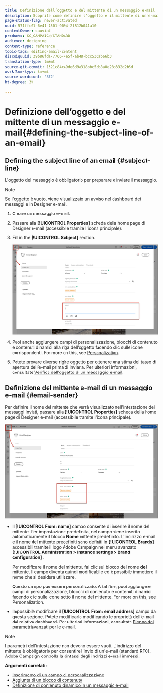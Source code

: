 ```yaml
---
title: Definizione dell’oggetto e del mittente di un messaggio e-mail
description: Scoprite come definire l'oggetto e il mittente di un'e-mail in Designer e-mail.
page-status-flag: never-activated
uuid: 571ffc01-6e41-4501-9094-2f812b041a10
contentOwner: sauviat
products: SG_CAMPAIGN/STANDARD
audience: designing
content-type: reference
topic-tags: editing-email-content
discoiquuid: 39b86fda-7766-4e5f-ab48-bcc536ab66b3
translation-type: tm+mt
source-git-commit: 1321c84c49de6d9a318bbc5bb8a0e28b332d2b5d
workflow-type: tm+mt
source-wordcount: '372'
ht-degree: 3%

---
```



# Definizione dell’oggetto e del mittente di un messaggio e-mail{#defining-the-subject-line-of-an-email}

## Defining the subject line of an email {#subject-line}

L&#39;oggetto del messaggio è obbligatorio per preparare e inviare il messaggio.

>[!NOTE]
>
>Se l&#39;oggetto è vuoto, viene visualizzato un avviso nel dashboard dei messaggi e in Designer e-mail.

1. Creare un messaggio e-mail.
1. Passare alla **[!UICONTROL Properties]** scheda della home page di Designer e-mail (accessibile tramite l&#39;icona principale).
1. Fill in the **[!UICONTROL Subject]** section.

   ![](assets/email_designer_subject.png)

1. Puoi anche aggiungere campi di personalizzazione, blocchi di contenuto e contenuti dinamici alla riga dell’oggetto facendo clic sulle icone corrispondenti. For more on this, see [Personalization](../../designing/using/personalization.md).
1. Potete provare diverse righe oggetto per ottenere una stima del tasso di apertura dell’e-mail prima di inviarla. Per ulteriori informazioni, consultate [Verifica dell’oggetto di un messaggio e-mail](../../sending/using/testing-subject-line-email.md).

## Definizione del mittente e-mail di un messaggio e-mail {#email-sender}

Per definire il nome del mittente che verrà visualizzato nell&#39;intestazione dei messaggi inviati, passare alla **[!UICONTROL Properties]** scheda della home page di Designer e-mail (accessibile tramite l&#39;icona principale).

![](assets/delivery_content_edition16.png)

* Il **[!UICONTROL From: name]** campo consente di inserire il nome del mittente. Per impostazione predefinita, nel campo viene inserito automaticamente il blocco **Nome** mittente predefinito. L&#39;indirizzo e-mail e il nome del mittente predefiniti sono definiti in **[!UICONTROL Brands]** accessibili tramite il logo Adobe Campaign  nel menu avanzato **[!UICONTROL Administration > Instance settings > Brand configuration]** .

   Per modificare il nome del mittente, fai clic sul blocco del nome **del** mittente. Il campo diventa quindi modificabile ed è possibile immettere il nome che si desidera utilizzare.

   Questo campo può essere personalizzato. A tal fine, puoi aggiungere campi di personalizzazione, blocchi di contenuto e contenuti dinamici facendo clic sulle icone sotto il nome del mittente. For more on this, see [Personalization](../../designing/using/personalization.md).

* Impossibile modificare il **[!UICONTROL From: email address]** campo da questa sezione. Potete modificarlo modificando le proprietà dell’e-mail dal relativo dashboard. Per ulteriori informazioni, consultate [Elenco dei parametri](../../administration/using/configuring-email-channel.md#advanced-parameters)avanzati per le e-mail.

>[!NOTE]
>
>I parametri dell&#39;intestazione non devono essere vuoti. L&#39;indirizzo del mittente è obbligatorio per consentire l&#39;invio di un&#39;e-mail (standard RFC).  Adobe Campaign controlla la sintassi degli indirizzi e-mail immessi.

**Argomenti correlati:**

* [Inserimento di un campo di personalizzazione](../../designing/using/personalization.md#inserting-a-personalization-field)
* [Aggiunta di un blocco di contenuto](../../designing/using/personalization.md#adding-a-content-block)
* [Definizione di contenuto dinamico in un messaggio e-mail](../../designing/using/personalization.md#defining-dynamic-content-in-an-email)

